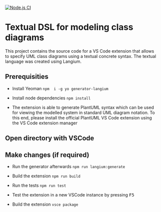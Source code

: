 [![Node.js CI](https://github.com/tbuchmann/class-diag-langium/actions/workflows/node.js.yml/badge.svg)](https://github.com/tbuchmann/class-diag-langium/actions/workflows/node.js.yml)

# Textual DSL for modeling class diagrams

This project contains the source code for a VS Code extension that allows to specify UML class diagrams using a textual concrete syntax. The textual language was created using Langium.

## Prerequisities

- Install Yeoman
	``npm  i -g yo generator-langium``

- Install node dependencies
	``npm install``

- The extension is able to generate PlantUML syntax which can be used for viewing the modelled system in standard UML diagram notation. To this end, please install the official PlantUML VS Code extension using the VS Code extension manager

## Open directory with VSCode

## Make changes (if required)

- Run the generator afterwards
	``npm run langium:generate``

- Build the extension
	``npm run build``

- Run the tests
	``npm run test``

- Test the extension in a new VSCode instance by pressing <kbd>F5</kbd>

- Build the extension
	``vsce package``
